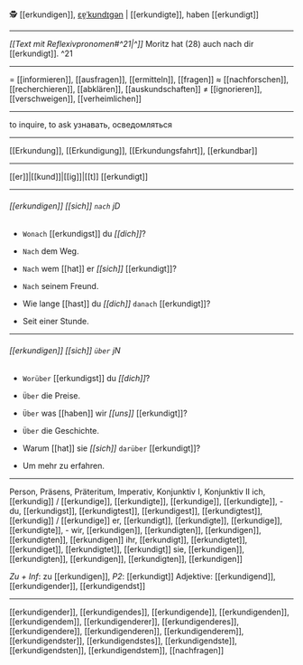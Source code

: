 🕵️ [[erkundigen]], [ɛɐ̯ˈkʊndɪɡən](https://youglish.com/pronounce/erkundigen/german) | [[erkundigte]], haben [[erkundigt]]

---
*[[Text mit Reflexivpronomen#^21|^]]* Moritz hat (28) auch nach dir [[erkundigt]]. ^21

---
= [[informieren]], [[ausfragen]], [[ermitteln]], [[fragen]]
≈ [[nachforschen]], [[recherchieren]], [[abklären]], [[auskundschaften]]
≠ [[ignorieren]], [[verschweigen]], [[verheimlichen]]

---
to inquire, to ask
узнавать, осведомляться

---
[[Erkundung]], [[Erkundigung]], [[Erkundungsfahrt]], [[erkundbar]]

---
[[er]]|[[kund]]|[[ig]]|[[t]]
[[erkundigt]]


---
###### [[erkundigen]] *[[sich]]* `nach` jD
- `Wonach` [[erkundigst]] du *[[dich]]*?
- `Nach` dem Weg.

- `Nach` wem [[hat]] er *[[sich]]* [[erkundigt]]?
- `Nach` seinem Freund.

- Wie lange [[hast]] du *[[dich]]* `danach` [[erkundigt]]?
- Seit einer Stunde.

---
###### [[erkundigen]] *[[sich]]* `über` jN
- `Worüber` [[erkundigst]] du *[[dich]]*?
- `Über` die Preise.

- `Über` was [[haben]] wir *[[uns]]* [[erkundigt]]?
- `Über` die Geschichte.

- Warum [[hat]] sie *[[sich]]* `darüber` [[erkundigt]]?
- Um mehr zu erfahren.

---
Person, Präsens, Präteritum, Imperativ, Konjunktiv I, Konjunktiv II
ich, [[erkundig]] / [[erkundige]], [[erkundigte]], [[erkundige]], [[erkundigte]], -
du, [[erkundigst]], [[erkundigtest]], [[erkundigest]], [[erkundigtest]], [[erkundig]] / [[erkundige]]
er, [[erkundigt]], [[erkundigte]], [[erkundige]], [[erkundigte]], -
wir, [[erkundigen]], [[erkundigten]], [[erkundigen]], [[erkundigten]], [[erkundigen]]
ihr, [[erkundigt]], [[erkundigtet]], [[erkundiget]], [[erkundigtet]], [[erkundigt]]
sie, [[erkundigen]], [[erkundigten]], [[erkundigen]], [[erkundigten]], [[erkundigen]]

*Zu + Inf*: zu [[erkundigen]], *P2*: [[erkundigt]]
Adjektive: [[erkundigend]], [[erkundigender]], [[erkundigendst]]

---
[[erkundigender]], [[erkundigendes]], [[erkundigende]], [[erkundigenden]], [[erkundigendem]], [[erkundigenderer]], [[erkundigenderes]], [[erkundigendere]], [[erkundigenderen]], [[erkundigenderem]], [[erkundigendster]], [[erkundigendstes]], [[erkundigendste]], [[erkundigendsten]], [[erkundigendstem]], [[nachfragen]]